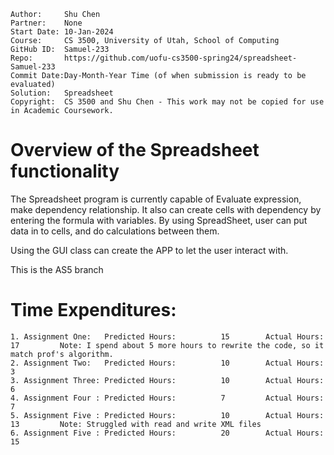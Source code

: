 ```
Author:     Shu Chen
Partner:    None
Start Date: 10-Jan-2024
Course:     CS 3500, University of Utah, School of Computing
GitHub ID:  Samuel-233
Repo:       https://github.com/uofu-cs3500-spring24/spreadsheet-Samuel-233
Commit Date:Day-Month-Year Time (of when submission is ready to be evaluated)
Solution:   Spreadsheet
Copyright:  CS 3500 and Shu Chen - This work may not be copied for use in Academic Coursework.
```

# Overview of the Spreadsheet functionality

The Spreadsheet program is currently capable of Evaluate expression, make dependency relationship.
It also can create cells with dependency by entering the formula with variables.
By using SpreadSheet, user can put data in to cells, and do calculations between them. 

Using the GUI class can create the APP to let the user interact with.

This is the AS5 branch
# Time Expenditures:

    1. Assignment One:   Predicted Hours:          15        Actual Hours:   17         Note: I spend about 5 more hours to rewrite the code, so it match prof's algorithm.
    2. Assignment Two:   Predicted Hours:          10        Actual Hours:   3      
    3. Assignment Three: Predicted Hours:          10        Actual Hours:   6     
    4. Assignment Four : Predicted Hours:          7         Actual Hours:   7
    5. Assignment Five : Predicted Hours:          10        Actual Hours:   13         Note: Struggled with read and write XML files
    6. Assignment Five : Predicted Hours:          20        Actual Hours:   15         
